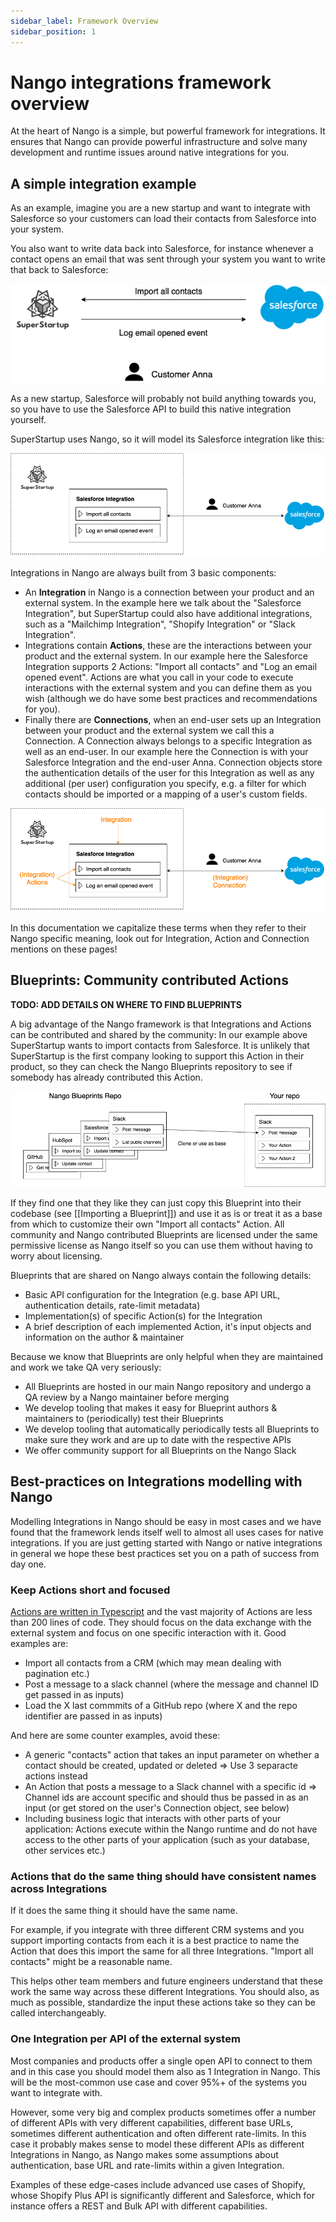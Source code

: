 ```yaml
---
sidebar_label: Framework Overview
sidebar_position: 1
---
```


# Nango integrations framework overview

At the heart of Nango is a simple, but powerful framework for integrations. It ensures that Nango can provide powerful infrastructure and solve many development and runtime issues around native integrations for you.

## A simple integration example
As an example, imagine you are a new startup and want to integrate with Salesforce so your customers can load their contacts from Salesforce into your system.

You also want to write data back into Salesforce, for instance whenever a contact opens an email that was sent through your system you want to write that back to Salesforce:

![A startup integrates with Salesforce](/img/startup-salesforce-integration.png)

As a new startup, Salesforce will probably not build anything towards you, so you have to use the Salesforce API to build this native integration yourself.

SuperStartup uses Nango, so it will model its Salesforce integration like this:

![The Nango model of SuperStartup integration with Salesforce](/img/startup-salesforce-nango-model.png)

Integrations in Nango are always built from 3 basic components:

- An **Integration** in Nango is a connection between your product and an external system. In the example here we talk about the "Salesforce Integration", but SuperStartup could also have additional integrations, such as a "Mailchimp Integration", "Shopify Integration" or "Slack Integration".
- Integrations contain **Actions**, these are the interactions between your product and the external system. In our example here the Salesforce Integration supports 2 Actions: "Import all contacts" and "Log an email opened event". Actions are what you call in your code to execute interactions with the external system and you can define them as you wish (although we do have some best practices and recommendations for you).
- Finally there are **Connections**, when an end-user sets up an Integration between your product and the external system we call this a Connection. A Connection always belongs to a specific Integration as well as an end-user. In our example here the Connection is with your Salesforce Integration and the end-user Anna. Connection objects store the authentication details of the user for this Integration as well as any additional (per user) configuration you specify, e.g. a filter for which contacts should be imported or a mapping of a user's custom fields.

![The Nango model of SuperStartup integration with Salesforce - annotated](/img/startup-salesforce-nango-model-annotated.png)

In this documentation we capitalize these terms when they refer to their Nango specific meaning, look out for Integration, Action and Connection mentions on these pages!

## Blueprints: Community contributed Actions
**TODO: ADD DETAILS ON WHERE TO FIND BLUEPRINTS**

A big advantage of the Nango framework is that Integrations and Actions can be contributed and shared by the community:
In our example above SuperStartup wants to import contacts from Salesforce. It is unlikely that SuperStartup is the first company looking to support this Action in their product, so they can check the Nango Blueprints repository to see if somebody has already contributed this Action.

![An illustration that shows how Blueprints work in Nango](/img/nango-blueprints-illustration.png)

If they find one that they like they can just copy this Blueprint into their codebase (see [[Importing a Blueprint]]) and use it as is or treat it as a base from which to customize their own "Import all contacts" Action.
All community and Nango contributed Blueprints are licensed under the same permissive license as Nango itself so you can use them without having to worry about licensing.

Blueprints that are shared on Nango always contain the following details:
- Basic API configuration for the Integration (e.g. base API URL, authentication details, rate-limit metadata)
- Implementation(s) of specific Action(s) for the Integration
- A brief description of each implemented Action, it's input objects and information on the author & maintainer

Because we know that Blueprints are only helpful when they are maintained and work we take QA very seriously:
- All Blueprints are hosted in our main Nango repository and undergo a QA review by a Nango maintainer before merging
- We develop tooling that makes it easy for Blueprint authors & maintainers to (periodically) test their Blueprints
- We develop tooling that automatically periodically tests all Blueprints to make sure they work and are up to date with the respective APIs
- We offer community support for all Blueprints on the Nango Slack

## Best-practices on Integrations modelling with Nango

Modelling Integrations in Nango should be easy in most cases and we have found that the framework lends itself well to almost all uses cases for native integrations. If you are just getting started with Nango or native integrations in general we hope these best practices set you on a path of success from day one.

### Keep Actions short and focused
[Actions are written in Typescript](nango-integrations-folder.md#actionFiles) and the vast majority of Actions are less than 200 lines of code. They should focus on the data exchange with the external system and focus on one specific interaction with it. Good examples are:
- Import all contacts from a CRM (which may mean dealing with pagination etc.)
- Post a message to a slack channel (where the message and channel ID get passed in as inputs)
- Load the X last commmits of a GitHub repo (where X and the repo identifier are passed in as inputs)

And here are some counter examples, avoid these:
- A generic "contacts" action that takes an input parameter on whether a contact should be created, updated or deleted => Use 3 separacte actions instead
- An Action that posts a message to a Slack channel with a specific id => Channel ids are account specific and should thus be passed in as an input (or get stored on the user's Connection object, see below)
- Including business logic that interacts with other parts of your application: Actions execute within the Nango runtime and do not have access to the other parts of your application (such as your database, other services etc.)

### Actions that do the same thing should have consistent names across Integrations
If it does the same thing it should have the same name.

For example, if you integrate with three different CRM systems and you support importing contacts from each it is a best practice to name the Action that does this import the same for all three Integrations. "Import all contacts" might be a reasonable name.

This helps other team members and future engineers understand that these work the same way across these different Integrations. You should also, as much as possible, standardize the input these actions take so they can be called interchangeably.

### One Integration per API of the external system
Most companies and products offer a single open API to connect to them and in this case you should model them also as 1 Integration in Nango. This will be the most-common use case and cover 95%+ of the systems you want to integrate with.

However, some very big and complex products sometimes offer a number of different APIs with very different capabilities, different base URLs, sometimes different authentication and often different rate-limits. In this case it probably makes sense to model these different APIs as different Integrations in Nango, as Nango makes some assumptions about authentication, base URL and rate-limits within a given Integration.

Examples of these edge-cases include advanced use cases of Shopify, whose Shopify Plus API is significantly different and Salesforce, which for instance offers a REST and Bulk API with different capabilities.
